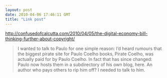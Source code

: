 ```yaml
---
layout: post
date: 2010-04-06 17:46:11 GMT
title: "Link post"
---
```

<http://confusedofcalcutta.com/2010/04/05/the-digital-economy-bill-thinking-further-about-copyright/>

> I wanted to talk to Paulo for one simple reason: I’d heard rumours that the biggest pirate site for Paulo Coelho books, Pirate Coelho, was actually paid for by Paulo Coelho. In fact that has since changed: Paulo now hosts them in a subdirectory of his own blog, here. An author who pays others to rip him off? I needed to talk to him.

